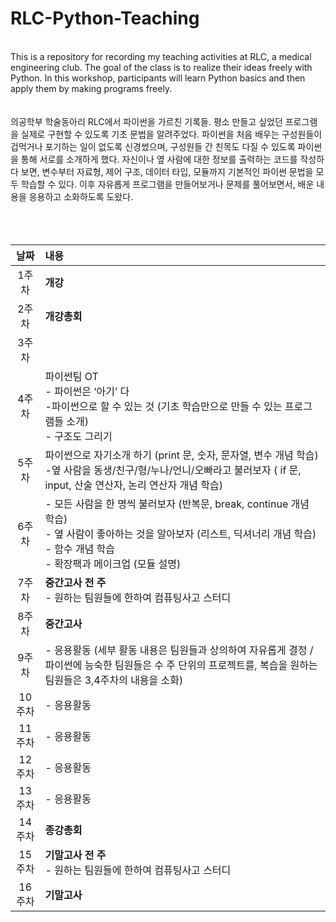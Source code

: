# RLC-Python-Teaching

</br>
This is a repository for recording my teaching activities at RLC, a medical engineering club. The goal of the class is to realize their ideas freely with Python. In this workshop, participants will learn Python basics and then apply them by making programs freely.
</br></br></br>
의공학부 학술동아리 RLC에서 파이썬을 가르친 기록들. 평소 만들고 싶었던 프로그램을 실제로 구현할 수 있도록 기초 문법을 알려주었다. 파이썬을 처음 배우는 구성원들이 겁먹거나 포기하는 일이 없도록 신경썼으며, 구성원들 간 친목도 다질 수 있도록 파이썬을 통해 서로를 소개하게 했다. 자신이나 옆 사람에 대한 정보를 출력하는 코드를 작성하다 보면, 변수부터 자료형, 제어 구조, 데이터 타입, 모듈까지 기본적인 파이썬 문법을 모두 학습할 수 있다. 이후 자유롭게 프로그램을 만들어보거나  문제를 풀어보면서, 배운 내용을 응용하고 소화하도록 도왔다.
</br></br></br></br>

|날짜|내용|
|:---:|:---|
|1주차|**개강**|
|2주차|**개강총회**|
|3주차||
|4주차|파이썬팀 OT</br> - 파이썬은 ‘아기’ 다</br> -파이썬으로 할 수 있는 것 (기초 학습만으로 만들 수 있는 프로그램들 소개)</br> - 구조도 그리기|
|5주차|파이썬으로 자기소개 하기 (print 문, 숫자, 문자열, 변수 개념 학습)</br> -옆 사람을 동생/친구/형/누나/언니/오빠라고 불러보자 ( if 문, input, 산술 연산자, 논리 연산자 개념 학습)|
|6주차|- 모든 사람을 한 명씩 불러보자 (반복문, break, continue 개념 학습)</br> - 옆 사람이 좋아하는 것을 알아보자 (리스트, 딕셔너리 개념 학습)</br> - 함수 개념 학습</br> - 확장팩과 메이크업 (모듈 설명)|
|7주차|**중간고사 전 주**</br> - 원하는 팀원들에 한하여 컴퓨팅사고 스터디|
|8주차|**중간고사**|
|9주차|- 응용활동 (세부 활동 내용은 팀원들과 상의하여 자유롭게 결정 / 파이썬에 능숙한 팀원들은 수 주 단위의 프로젝트를, 복습을 원하는 팀원들은 3,4주차의 내용을 소화)|
|10주차|- 응용활동|
|11주차|- 응용활동|
|12주차|- 응용활동|
|13주차|- 응용활동|
|14주차|**종강총회**|
|15주차|**기말고사 전 주**</br> - 원하는 팀원들에 한하여 컴퓨팅사고 스터디|
|16주차|**기말고사**|
